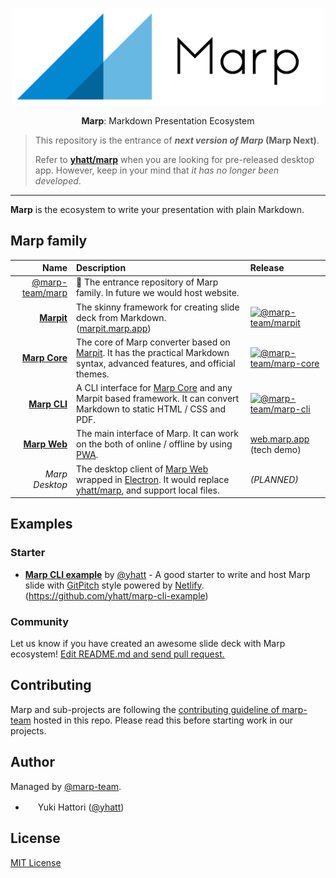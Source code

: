 <div align="center">
  <p>
    <img src="marp.png" alt="Marp" width="500" />
  </p>
  <p>
    <strong>Marp</strong>: Markdown Presentation Ecosystem
  </p>
</div>

> This repository is the entrance of **_next version of Marp_ (Marp Next)**.
>
> Refer to **[yhatt/marp]** when you are looking for pre-released desktop app. However, keep in your mind that _it has no longer been developed_.

---

**Marp** is the ecosystem to write your presentation with plain Markdown.

## Marp family

|                       Name | Description                                                                                                                         | Release                                                                                                           |
| -------------------------: | :---------------------------------------------------------------------------------------------------------------------------------- | :---------------------------------------------------------------------------------------------------------------- |
|    [@marp-team/marp][marp] | 🚪 The entrance repository of Marp family. In future we would host website.                                                         |                                                                                                                   |
|       **[Marpit][marpit]** | The skinny framework for creating slide deck from Markdown. ([marpit.marp.app])                                                     | [![@marp-team/marpit](https://img.shields.io/npm/v/@marp-team/marpit.svg?style=flat-square)][marpit-npm]          |
| **[Marp Core][marp-core]** | The core of Marp converter based on [Marpit][marpit]. It has the practical Markdown syntax, advanced features, and official themes. | [![@marp-team/marp-core](https://img.shields.io/npm/v/@marp-team/marp-core.svg?style=flat-square)][marp-core-npm] |
|   **[Marp CLI][marp-cli]** | A CLI interface for [Marp Core][marp-core] and any Marpit based framework. It can convert Markdown to static HTML / CSS and PDF.    | [![@marp-team/marp-cli](https://img.shields.io/npm/v/@marp-team/marp-cli.svg?style=flat-square)][marp-cli-npm]    |
|   **[Marp Web][marp-web]** | The main interface of Marp. It can work on the both of online / offline by using [PWA].                                             | [web.marp.app][marp-web-site]<br>(tech demo)                                                                      |
|             _Marp Desktop_ | The desktop client of [Marp Web][marp-web-site] wrapped in [Electron]. It would replace [yhatt/marp], and support local files.      | _(PLANNED)_                                                                                                       |

[yhatt/marp]: https://github.com/yhatt/marp
[marp]: https://github.com/marp-team/marp
[marpit]: https://github.com/marp-team/marpit
[marp-core]: https://github.com/marp-team/marp-core
[marp-cli]: https://github.com/marp-team/marp-cli
[marp-web]: https://github.com/marp-team/marp-web
[pwa]: https://en.wikipedia.org/wiki/Progressive_Web_Apps
[electron]: https://electronjs.org/
[marpit.marp.app]: https://marpit.marp.app/
[marpit-npm]: https://www.npmjs.com/package/@marp-team/marpit
[marp-core-npm]: https://www.npmjs.com/package/@marp-team/marp-core
[marp-cli-npm]: https://www.npmjs.com/package/@marp-team/marp-cli
[marp-web-site]: https://web.marp.app/

## Examples

### Starter

- **[Marp CLI example](https://yhatt-marp-cli-example.netlify.com/)** by [@yhatt](https://github.com/yhatt) - A good starter to write and host Marp slide with [GitPitch](https://gitpitch.com/) style powered by [Netlify](https://www.netlify.com/). (https://github.com/yhatt/marp-cli-example)

### Community

<!-- - **[Slide title](https://example.com/)** by [@username](https://github.com/username) -->

Let us know if you have created an awesome slide deck with Marp ecosystem! [Edit README.md and send pull request.](https://github.com/marp-team/marp/blob/master/README.md)

<!-- NOTE: The slide deck created by yhatt/marp  desktop app cannot add to examples. -->

## Contributing

Marp and sub-projects are following the [contributing guideline of marp-team][contributing] hosted in this repo. Please read this before starting work in our projects.

[contributing]: .github/CONTRIBUTING.md

## Author

Managed by [@marp-team](https://github.com/marp-team).

- <img src="https://github.com/yhatt.png" width="16" height="16"/> Yuki Hattori ([@yhatt](https://github.com/yhatt))

## License

[MIT License](LICENSE)

